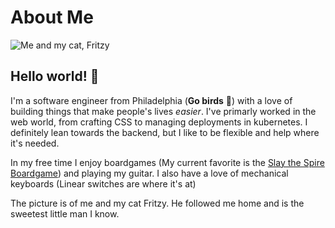# About Me

![Me and my cat, Fritzy](/photo.webp)

## Hello world! 👋

I'm a software engineer from Philadelphia (**Go birds** 🦅) with a love of building things that make people's lives _easier_. I've primarly worked in the web world, from crafting CSS to managing deployments in kubernetes. I definitely lean towards the backend, but I like to be flexible and help where it's needed.

In my free time I enjoy boardgames (My current favorite is the <a href="https://contentiongames.com/games/slay/" target="_blank">Slay the Spire Boardgame</a>) and playing my guitar. I also have a love of mechanical keyboards (Linear switches are where it's at)

The picture is of me and my cat Fritzy. He followed me home and is the sweetest little man I know.
